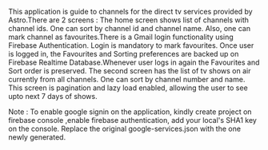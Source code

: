This application is guide to channels for the direct tv services provided by Astro.There are 2 screens :
The home screen shows list of channels with channel ids. One can sort by channel id and channel name. Also, one can mark channel as favourites.There is a Gmail login functionality using Firebase Authentication. Login is mandatory to mark favourites. Once user is logged in, the Favourites and Sorting preferences are backed up on Firebase Realtime Database.Whenever user logs in again the Favourites and Sort order is preserved.
The second screen has the list of tv shows on air currently from all channels. One can sort by channel number and name. This screen is pagination and lazy load enabled, allowing the user to see upto next 7 days of shows.

Note : To enable google signin on the application, kindly create project on firebase console ,enable firebase authentication, add your local's SHA1 key on the console. Replace the original google-services.json with the one newly generated.
